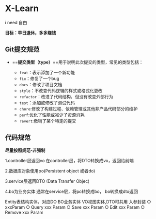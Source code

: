 # X-Learn

i need 自由

**目标：早日退休，多多赚钱**

## Git提交规范

* ==**提交类型（type）**==用于说明此次提交的类型，常见的类型包括：

  * `feat`：表示添加了一个新功能
  * `fix`：修复了一个bug
  * `docs`：修改了项目文档
  * `style`：不改变代码逻辑的样式或格式化更改
  * `refactor`：改进了代码结构，但没有改变外部行为
  * `test`：添加或修改了测试代码
  * `chore`:修改了构建过程、依赖管理或其他非产品代码部分的维护
  * `perf`:优化了性能或减少了资源消耗
  * `revert`:撤销了某个特定的提交

## 代码规范

**尽量按照规范-非强制**

1.controller层返回vo
在controller层，将DTO转换成vo，返回给前端

2.数据库对象使用po(Persistent object 或者do)

3.service层返回DTO (Data Transfer Objec)

4.bo为业务实体
通常在service层，将po转换成bo， bo转换成dto返回

Entity表结构实体，对应DO
BO业务实体
VO视图实体,DTO可共用
入参封装
○ xxxParam
○ Query xxx Param
○ Save xxx Param
○ Edit xxx Param
○ Remove xxx Param
